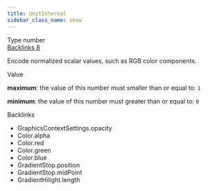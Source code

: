 ```yaml
---
title: UnitInterval
sidebar_class_name: show
---
```


<div className="section-badges">

<div className="badge type">
        <span className="label">Type</span>
        <span className="value">number</span>
      </div>

<a href="#backlinks" className="badge backlinks">
          <span className="label">Backlinks</span>
          <span className="value">8</span>
        </a>

</div>

Encode normalized scalar values, such as RGB color components.

<div className="property-item">

Value

<div className="value-description">

**maximum**: the value of this number must smaller than or equal to: `1`

**minimum**: the value of this number must greater than or equal to: `0`

</div>

</div>

<div id="backlinks" className="section-backlinks">

<div className="backlinks-title">Backlinks</div>

<ul className="backlinks-list">

<li className="backlink">
      <Link to='/specs/vectorgraphics/graphics-context-settings#opacity'>GraphicsContextSettings.opacity</Link>
      </li>

<li className="backlink">
      <Link to='/specs/vectorgraphics/color#alpha'>Color.alpha</Link>
      </li>

<li className="backlink">
      <Link to='/specs/vectorgraphics/color#red'>Color.red</Link>
      </li>

<li className="backlink">
      <Link to='/specs/vectorgraphics/color#green'>Color.green</Link>
      </li>

<li className="backlink">
      <Link to='/specs/vectorgraphics/color#blue'>Color.blue</Link>
      </li>

<li className="backlink">
      <Link to='/specs/vectorgraphics/gradient-stop#position'>GradientStop.position</Link>
      </li>

<li className="backlink">
      <Link to='/specs/vectorgraphics/gradient-stop#midpoint'>GradientStop.midPoint</Link>
      </li>

<li className="backlink">
      <Link to='/specs/vectorgraphics/gradient-hilight#length'>GradientHilight.length</Link>
      </li>

</ul>

</div>
